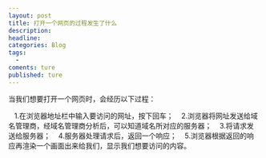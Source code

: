 ```yaml
---
layout: post
title: 打开一个网页的过程发生了什么
description:
headline:
categories: Blog
tags:
  -
coments: ture
published: ture
---
```

当我们想要打开一个网页时，会经历以下过程：


    1.在浏览器地址栏中输入要访问的网址，按下回车；
    2.浏览器将网址发送给域名管理商，经域名管理商分析后，可以知道域名所对应的服务器；
    3.将请求发送给服务器；
    4.服务器处理请求后，返回一个响应；
    5.浏览器根据返回的响应再渲染一个画面出来给我们，显示我们想要访问的内容。
